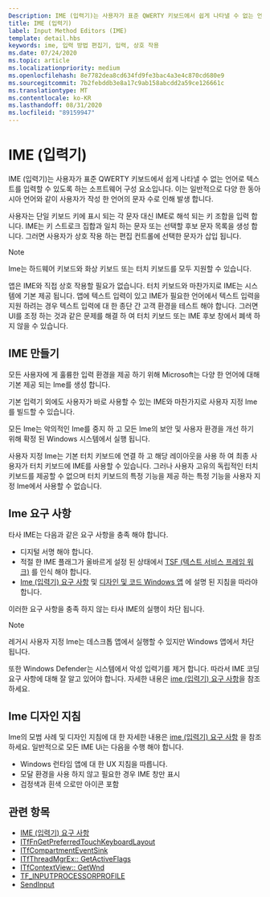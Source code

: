 ```yaml
---
Description: IME (입력기)는 사용자가 표준 QWERTY 키보드에서 쉽게 나타낼 수 없는 언어로 텍스트를 입력할 수 있도록 하는 소프트웨어 구성 요소입니다.
title: IME (입력기)
label: Input Method Editors (IME)
template: detail.hbs
keywords: ime, 입력 방법 편집기, 입력, 상호 작용
ms.date: 07/24/2020
ms.topic: article
ms.localizationpriority: medium
ms.openlocfilehash: 8e7782dea8cd634fd9fe3bac4a3e4c870cd680e9
ms.sourcegitcommit: 7b2febddb3e8a17c9ab158abcdd2a59ce126661c
ms.translationtype: MT
ms.contentlocale: ko-KR
ms.lasthandoff: 08/31/2020
ms.locfileid: "89159947"
---
```

# <a name="input-method-editors-ime"></a>IME (입력기)

IME (입력기)는 사용자가 표준 QWERTY 키보드에서 쉽게 나타낼 수 없는 언어로 텍스트를 입력할 수 있도록 하는 소프트웨어 구성 요소입니다. 이는 일반적으로 다양 한 동아시아 언어와 같이 사용자가 작성 한 언어의 문자 수로 인해 발생 합니다.

사용자는 단일 키보드 키에 표시 되는 각 문자 대신 IME로 해석 되는 키 조합을 입력 합니다. IME는 키 스트로크 집합과 일치 하는 문자 또는 선택할 후보 문자 목록을 생성 합니다. 그러면 사용자가 상호 작용 하는 편집 컨트롤에 선택한 문자가 삽입 됩니다.

> [!NOTE]
> Ime는 하드웨어 키보드와 화상 키보드 또는 터치 키보드를 모두 지원할 수 있습니다.

앱은 IME와 직접 상호 작용할 필요가 없습니다. 터치 키보드와 마찬가지로 IME는 시스템에 기본 제공 됩니다. 앱에 텍스트 입력이 있고 IME가 필요한 언어에서 텍스트 입력을 지원 하려는 경우 텍스트 입력에 대 한 종단 간 고객 환경을 테스트 해야 합니다. 그러면 UI를 조정 하는 것과 같은 문제를 해결 하 여 터치 키보드 또는 IME 후보 창에서 폐색 하지 않을 수 있습니다.

## <a name="creating-an-ime"></a>IME 만들기

모든 사용자에 게 훌륭한 입력 환경을 제공 하기 위해 Microsoft는 다양 한 언어에 대해 기본 제공 되는 Ime를 생성 합니다.

기본 입력기 외에도 사용자가 바로 사용할 수 있는 IME와 마찬가지로 사용자 지정 Ime를 빌드할 수 있습니다.

모든 Ime는 악의적인 Ime를 중지 하 고 모든 Ime의 보안 및 사용자 환경을 개선 하기 위해 확정 된 Windows 시스템에서 실행 됩니다.

사용자 지정 Ime는 기본 터치 키보드에 연결 하 고 해당 레이아웃을 사용 하 여 최종 사용자가 터치 키보드에 IME를 사용할 수 있습니다. 그러나 사용자 고유의 독립적인 터치 키보드를 제공할 수 없으며 터치 키보드의 특정 기능을 제공 하는 특정 기능을 사용자 지정 Ime에서 사용할 수 없습니다.

## <a name="requirements-for-imes"></a>Ime 요구 사항

타사 IME는 다음과 같은 요구 사항을 충족 해야 합니다.

- 디지털 서명 해야 합니다.
- 적절 한 IME 플래그가 올바르게 설정 된 상태에서 [TSF (텍스트 서비스 프레임 워크)](/windows/win32/tsf/text-services-framework) 를 인식 해야 합니다.
- [Ime (입력기) 요구 사항](input-method-editor-requirements.md) 및 [디자인 및 코드 Windows 앱](../index.md) 에 설명 된 지침을 따라야 합니다.

이러한 요구 사항을 충족 하지 않는 타사 IME의 실행이 차단 됩니다.

> [!NOTE]
> 레거시 사용자 지정 Ime는 데스크톱 앱에서 실행할 수 있지만 Windows 앱에서 차단 됩니다.

또한 Windows Defender는 시스템에서 악성 입력기를 제거 합니다. 따라서 IME 코딩 요구 사항에 대해 잘 알고 있어야 합니다. 자세한 내용은 [ime (입력기) 요구 사항](input-method-editor-requirements.md)을 참조 하세요.

## <a name="design-guidelines-for-imes"></a>Ime 디자인 지침

Ime의 모범 사례 및 디자인 지침에 대 한 자세한 내용은 [ime (입력기) 요구 사항](input-method-editor-requirements.md) 을 참조 하세요. 일반적으로 모든 IME Ui는 다음을 수행 해야 합니다.

- Windows 런타임 앱에 대 한 UX 지침을 따릅니다.
- 모달 환경을 사용 하지 않고 필요한 경우 IME 창만 표시
- 검정색과 흰색 으로만 아이콘 포함

## <a name="related-topics"></a>관련 항목

- [IME (입력기) 요구 사항](input-method-editor-requirements.md)
- [ITfFnGetPreferredTouchKeyboardLayout](/windows/win32/api/ctffunc/nn-ctffunc-itffngetpreferredtouchkeyboardlayout)
- [ITfCompartmentEventSink](/windows/win32/api/msctf/nn-msctf-itfcompartmenteventsink)
- [ITfThreadMgrEx:: GetActiveFlags](/windows/win32/api/msctf/nf-msctf-itfthreadmgrex-getactiveflags)
- [ITfContextView:: GetWnd](/windows/win32/api/msctf/nf-msctf-itfcontextview-getwnd)
- [TF_INPUTPROCESSORPROFILE](/windows/win32/api/msctf/ns-msctf-tf_inputprocessorprofile)
- [SendInput](/windows/win32/api/winuser/nf-winuser-sendinput)